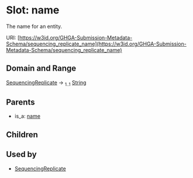 
# Slot: name


The name for an entity.

URI: [https://w3id.org/GHGA-Submission-Metadata-Schema/sequencing_replicate_name](https://w3id.org/GHGA-Submission-Metadata-Schema/sequencing_replicate_name)


## Domain and Range

[SequencingReplicate](SequencingReplicate.md) &#8594;  <sub>1..1</sub> [String](types/String.md)

## Parents

 *  is_a: [name](name.md)

## Children


## Used by

 * [SequencingReplicate](SequencingReplicate.md)
